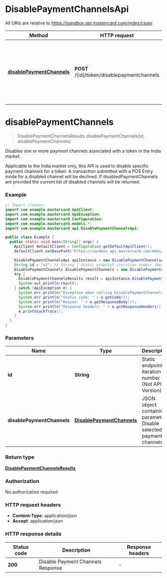 # DisablePaymentChannelsApi

All URIs are relative to *https://sandbox.api.mastercard.com/mdes/csapi*

| Method | HTTP request | Description |
|------------- | ------------- | -------------|
| [**disablePaymentChannels**](DisablePaymentChannelsApi.md#disablePaymentChannels) | **POST** /{id}/token/disablepaymentchannels | Disables one or more payment channels associated with a token in the India market. |


<a id="disablePaymentChannels"></a>
# **disablePaymentChannels**
> DisablePaymentChannelsResults disablePaymentChannels(id, disablePaymentChannels)

Disables one or more payment channels associated with a token in the India market.

Applicable to the India market only, this API is used to disable specific payment channels for a token.  A transaction submitted with a POS Entry mode for a disabled channel will be declined.  If disabledPaymentChannels are provided the current list of disabled channels will be returned. 

### Example
```java
// Import classes:
import com.example.mastercard.ApiClient;
import com.example.mastercard.ApiException;
import com.example.mastercard.Configuration;
import com.example.mastercard.models.*;
import com.example.mastercard.api.DisablePaymentChannelsApi;

public class Example {
  public static void main(String[] args) {
    ApiClient defaultClient = Configuration.getDefaultApiClient();
    defaultClient.setBasePath("https://sandbox.api.mastercard.com/mdes/csapi");

    DisablePaymentChannelsApi apiInstance = new DisablePaymentChannelsApi(defaultClient);
    String id = "v2"; // String | Static endpoint iteration number (Not API Version)
    DisablePaymentChannels disablePaymentChannels = new DisablePaymentChannels(); // DisablePaymentChannels | JSON object containing parameters Disable selected payment channels
    try {
      DisablePaymentChannelsResults result = apiInstance.disablePaymentChannels(id, disablePaymentChannels);
      System.out.println(result);
    } catch (ApiException e) {
      System.err.println("Exception when calling DisablePaymentChannelsApi#disablePaymentChannels");
      System.err.println("Status code: " + e.getCode());
      System.err.println("Reason: " + e.getResponseBody());
      System.err.println("Response headers: " + e.getResponseHeaders());
      e.printStackTrace();
    }
  }
}
```

### Parameters

| Name | Type | Description  | Notes |
|------------- | ------------- | ------------- | -------------|
| **id** | **String**| Static endpoint iteration number (Not API Version) | |
| **disablePaymentChannels** | [**DisablePaymentChannels**](DisablePaymentChannels.md)| JSON object containing parameters Disable selected payment channels | |

### Return type

[**DisablePaymentChannelsResults**](DisablePaymentChannelsResults.md)

### Authorization

No authorization required

### HTTP request headers

 - **Content-Type**: application/json
 - **Accept**: application/json

### HTTP response details
| Status code | Description | Response headers |
|-------------|-------------|------------------|
| **200** | Disable Payment Channels Response |  -  |

